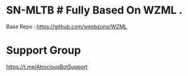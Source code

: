 # SN-MLTB # Fully Based On WZML . 

Base Repo : https://github.com/weebzone/WZML


# Support Group 

https://t.me/AtrociousBotSupport
